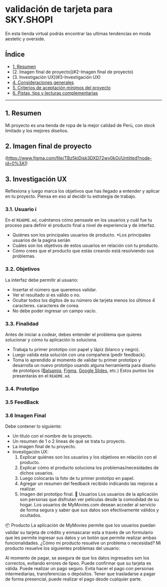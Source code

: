 # validación de tarjeta para SKY.SHOPI
 
 En esta tienda virtual podrás encontrar las ultimas tendencias en moda aestetic y overside. 

## Índice

* [1. Resumen](#1-Resumen)
* [2. Imagen final de proyecto](#2-Imagen final de proyecto)
* [3. Investigación UX](#3-Investigación UX)
* [4. Consideraciones generales](#4-consideraciones-generales)
* [5. Criterios de aceptación mínimos del proyecto](#5-criterios-de-aceptación-mínimos-del-proyecto)
* [6. Pistas, tips y lecturas complementarias](#6-pistas-tips-y-lecturas-complementarias)

***

## 1. Resumen

Mi proyecto es una tienda de ropa de la mejor calidad de Perú, con stock limitado y los mejores diseños.

## 2. Imagen final de proyecto
(https://www.figma.com/file/TBz5kjDisk3DXD72wv0kOi/Untitled?node-id=0%3A1)

## 3. Investigación UX

Reflexiona y luego marca los objetivos que has llegado a entender y aplicar en tu proyecto. Piensa en eso al decidir tu estrategia de trabajo.

### 3.1. Usuario i

En el `README.md`, cuéntanos cómo pensaste en los usuarios y cuál fue tu proceso
para definir el producto final a nivel de experiencia y de interfaz.

* Quiénes son los principales usuarios de producto.
*Los principales usuarios de la pagina serián  
* Cuáles son los objetivos de estos usuarios en relación con tu producto.
* Cómo crees que el producto que estás creando está resolviendo sus problemas.

### 3.2. Objetivos

La interfaz debe permitir al usuario:

* Insertar el número que queremos validar.
* Ver el resultado si es válido o no.
* Ocultar todos los dígitos de su número de tarjeta menos los últimos
4 caracteres.
caracteres de corea.  
* No debe poder ingresar un campo vacío.

### 3.3. Finalidad

Antes de iniciar a codear, debes entender el problema que quieres solucionar y
cómo tu aplicación lo soluciona.

* Trabaja tu primer prototipo con papel y lápiz (blanco y negro).
* Luego valida esta solución con una compañera (pedir feedback).
* Toma lo aprendido al momento de validar tu primer prototipo y desarrolla un
  nuevo prototipo usando alguna herramienta para diseño de prototipos
  ([Balsamiq](https://balsamiq.com/), [Figma](https://www.figma.com/),
  [Google Slides](https://www.google.com/intl/es/slides/about/), etc.)
Estos puntos los presentarás en el `README.md`.

### 3.4.  Prototipo

### 3.5 FeedBack

### 3.6 Imagen Final 

Debe contener lo siguiente:

* Un título con el nombre de tu proyecto.
* Un resumen de 1 o 2 líneas de qué se trata tu proyecto.
* La imagen final de tu proyecto.
* Investigación UX:
  1. Explicar quiénes son los usuarios y los objetivos en relación con el
    producto.
  2. Explicar cómo el producto soluciona los problemas/necesidades de dichos
    usuarios.
  3. Luego colocarás la foto de tu primer prototipo en papel.
  4. Agregar un resumen del feedback recibido indicando las mejoras a realizar.
  5. Imagen del prototipo final.
👤 Usuarios
Los usuarios de la aplicación son personas que disfrutan ver películas desde la comodidad de su hogar. Los usuarios de MyMovies.com desean acceder al servicio de forma segura y saber que sus datos son efectivamente válidos y ocultados.

📦 Producto
La aplicación de MyMovies permite que los usuarios puedan validar su tarjeta de crédito y enmascarar esta a través de un formulario que les permite ingresar sus datos y un botón que permite realizar ambas funcionalidades.
¿Cómo mi producto resuelve un problema o necesidad?
Mi producto resuelve los siguientes problemas del usuario:

Al momento de pagar, se asegura de que los datos ingresados son los correctos, evitando errores de tipeo.
Puede confirmar que su tarjeta es válida.
Puede realizar un pago seguro.
Evita hacer el pago con personas intermediarias, transferencias o depósitos.
Tener que trasladarse a pagar de forma presencial, puede realizar el pago desde cualquier parte.